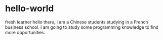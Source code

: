 # hello-world
fresh learner
hello there, I am a Chinese students studying in a French business school. 
I am going to study some programming knowledge to find more opportunities.
